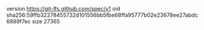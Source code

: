 version https://git-lfs.github.com/spec/v1
oid sha256:59ffb32278455732d101556bb5fbe68ffa95777b02e23678ee27abdc6889f7ec
size 27365

